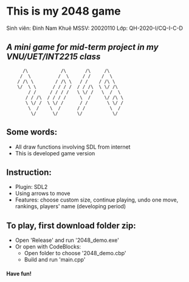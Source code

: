# This is my 2048 game

Sinh viên: Đinh Nam Khuê
MSSV: 20020110
Lớp: QH-2020-I/CQ-I-C-D

## <i>A mini game for mid-term project in my VNU/UET/INT2215 class</i>

          /\            /\       /\     /\
         /  \          /  \     / /    /  \
        / /\ \        / /\ \   / /    / /\ \
        \/  \ \      / / / /  / / /\  \ \/ /\
            / /     / / / /   \ \/ /   \  /  \
           / / /\  / / / /     \  /     \/ /\ \
           \ \/ /  \ \/ /      / /       \ \/ /
            \  /    \  /      / /         \  /
             \/      \/       \/           \/

## Some words:

- All draw functions involving SDL from internet
- This is developed game version

## Instruction:

- Plugin: SDL2
- Using arrows to move
- Features: choose custom size, continue playing, undo one move, rankings, players' name (developing period)

## To play, first download folder zip:

- Open 'Release' and run '2048_demo.exe'
- Or open with CodeBlocks:
  - Open folder to choose '2048_demo.cbp'
  - Build and run 'main.cpp'

#### Have fun!
